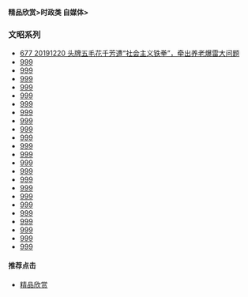 
#### 精品欣赏>时政类 自媒体>

### 文昭系列
- [677 20191220 头牌五毛花千芳遭“社会主义铁拳”，牵出养老爆雷大问题](https://youtu.be/OAeJL_aAgqE)
- [999]()
- [999]()
- [999]()
- [999]()
- [999]()
- [999]()
- [999]()
- [999]()
- [999]()
- [999]()
- [999]()
- [999]()
- [999]()
- [999]()
- [999]()
- [999]()
- [999]()
- [999]()
- [999]()
- [999]()
- [999]()
- [999]()
- [999]()

#### 推荐点击
- [精品欣赏](https://summer200.github.io/content/main)


